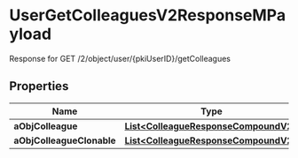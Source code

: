 

# UserGetColleaguesV2ResponseMPayload

Response for GET /2/object/user/{pkiUserID}/getColleagues

## Properties

| Name | Type | Description | Notes |
|------------ | ------------- | ------------- | -------------|
|**aObjColleague** | [**List&lt;ColleagueResponseCompoundV2&gt;**](ColleagueResponseCompoundV2.md) |  |  |
|**aObjColleagueClonable** | [**List&lt;ColleagueResponseCompoundV2&gt;**](ColleagueResponseCompoundV2.md) |  |  |



